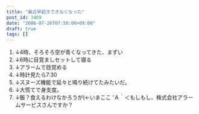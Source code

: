 ```yaml
---
title: "最近早起きできなくなった"
post_id: 3489
date: "2006-07-26T07:50:00+09:00"
draft: true
tags: []
---
```



1. ↓4時、そろそろ空が青くなってきた、まずい
  2. ↓6時に目覚ましセットして寝る
  3. ↓アラームで目覚める
  4. ↓時計見たら7:30
  5. ↓スヌーズ機能で延々と鳴り続けてたみたいだ。
  6. ↓大慌てで身支度。
  7. ↓飯？食えるわけなかろうが(←いまここ
'Ａ｀＜もしもし、株式会社アラームサービスさんですか？
